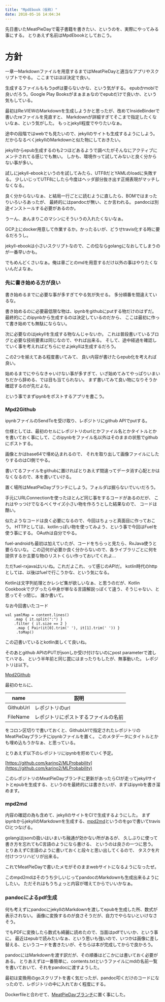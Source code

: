 ```yaml
---
title: "MpdEbook（仮称）"
date: 2018-05-16 14:04:34
---
```


先日書いたMeatPieDayで電子書籍を書きたい、というのを、実際にやってみる事にする。
とりあえず名前はMpdEbookとしておこう。

# 方針

一章一Markdownファイルを用意するまではMeatPieDayと適当なアプリやスクリプトでやる。
ここまではほぼ決定で良い。

生成するファイルももうpdfは要らないかな、という気がする。
epubかmobiで良いだろう。Google Play Booksがまぁまぁなのでepubだけで良いか、という気もしている。

最初はRe:VIEWのMarkdownを生成しようかと思ったが、改めてInsideBinderで書いたreファイルを見直すと、
Markdownが詳細すぎてそこまで指定したくないなぁ、という気がした。
もっとjekyll程度でやりたいなぁ。

途中の段階ではwebでも見たいので、jekyllのサイトも生成するようにしよう。
だからなるべくjekyllのMarkdownと似た物にしておきたい。

jekyllからepub生成するのも2つほどあるようで調べたがそんなにアクティブにメンテされてる感じでも無い。
しかも、環境作って試してみないと良く分からない事が多い。

試しにjekyll-ebookというのを試してみたら、UTF8だとYAMLのloadに失敗する。
少しいじってUTF8にしたら今度はヘッダ部分抜き出す正規表現がマッチしなくなる。

良く分からないなぁ、と結局一行ごとに読むように直したら、BOMではまったりいろいろあったが、
最終的にはpandocが無い、とか言われる。
pandocは別途インストールする必要があるのか。

うーん、あんまりこのマシンにそういうの入れたくないなぁ。

GCP上にdocker用意して作業するか。かったるいが、どうせtravis化する時に要るだろうし。

jekyll-ebookは小さいスクリプトなので、この位ならgolangになおしてしまうのが一番早いかも。

でもめんどくさいなぁ。俺は章ごとのmdを用意するだけ以外の事はやりたくないんだよなぁ。

### 先に書き始める方が良い

書き始めるまでに必要な事が多すぎてやる気が失せる。
多分順番を間違えているな。

書き始めるのに必要最低限な物は、ipynbをgithubにputする物だけのはずだ。
最終的にこのipynbから生成するのは決定しているのだから、
ここは最初に作って書き始めても無駄にならない。

次に必要なのはjekyllを生成する物なんじゃないか。
これは普段書いているブログと必要な技術要素は同じなので、やれば出来る。
そして、途中経過を確認していく事を考えればどちらにせよjekyllは生成するだろう。

この2つを揃えてある程度書いてみて、
良い内容が書けたらepub化を考えれば良い。

始めるまでにやらなきゃいけない事が多すぎて、いざ始めてみてやっぱりいまいちだから辞める、では目も当てられない。
まず書いてみて良い物になりそうか確認するのが先だよな。

という事でまずipynbをポストするアプリを書こう。


### Mpd2Github

ipynbファイルのSendToを受け取り、レポジトリにgithub APIでputする。

仕様としては、最初のセルにレポジトリのurlとかファイル名とかタイトルとかを書いておく事にして、このipynbをファイル名以外はそのままの状態でgithubにポストする。

画像とかはbase64で埋め込まれるので、
それを取り出して画像ファイルにしたりするのはCI側でやる。

書いてるファイルをgithubに置ければとりあえず間違ってデータ消す心配とかはなくなるので、本を書いていける。

置く場所はMeatPieDayブランチにしよう。フォルダは掘らないでいいだろう。

手元にURLConnectionを使ったほとんど同じ事をするコードがあるのだが、
これはやっつけでなるべくサイズ小さい物を作ろうとした結果なので、
コードは酷い。

似たようなコードは良く必要になるので、今回はちょっと真面目に作っておこう。
HTTPとしては、kotlinっぽい物を使ってみよう、という事で今回はFuelを使う事にする。
OAuthは自分でやる。

fuel-androidも最初は加えていたが、コードをちらっと見たら、RxJava使うと要らないな。
この辺何が必要か良く分からないので、各ライブラリごとに何を提供するか主要な物のリストくらい作っておいてくれよ…

ただfuel-rxjavaはいいね。これだよこれ、って感じのAPIだ。
kotlin時代のhttpとしては、以後はfuelで行こうかな、という気になる。

Kotlinは文字列処理とかレシピ集が欲しいなぁ、と思うのだが、Kotlin Cookbookでググったら中身が単なる言語解説っぽくて違う、そうじゃない、と思ってそっ閉じ。
誰か書いて。

なお今回書いたコード

```
val yamlMap = content.lines()
    .map { it.split(":") }
    .filter { it.size == 2 }
     .map { Pair(it[0].trim(' '), it[1].trim(' ')) } 
     .toMap()
```

この辺書いているとkotlin楽しくて良いね。

そのあとgithub APIのPUTがjsonしか受け付けないのにpost parameterで渡してハマる、
という半年前と同じ罠にはまったりもしたが、無事動いた。
レポジトリは以下。

[Mpd2Github](https://github.com/karino2/Mpd2Github)

最初のセルに、

| name | 説明 |  
| ----  | ---- |
| GithubUrl |  レポジトリのurl |
| FileName |  レポジトリにポストするファイルの名前 |

をコロン区切りで書いておくと、GithubUrlで指定されたレポジトリのMeatPieDayブランチにipynbファイルを置く。
このメタデータにタイトルとかも埋め込もうかなぁ、と思っている。

とりあえず以下のレポジトリにipynbを貯めていく予定。

[https://github.com/karino2/MLProbability](https://github.com/karino2/MLProbability)

このレポジトリのMeatPieDayブランチに更新があったらCIが走ってjekyllサイトとepubを生成する、というのを最終的には書きたいが、まずはipynbを書き溜めます。

### mpd2md

内容の確認の為も含めて、jekyllのサイトをCIで生成するようにした。
まずipynbからjekyllのMarkdownを生成する、[mpd2md](https://github.com/karino2/mpd2md)というのをgoで書いてtravis CIとつなげる。

golangはjsonの扱いはいまいち融通が効かない所があるが、
久しぶりに使って書き方を忘れてもC言語のようになら書ける、
というのは良さの一つに思う。
とりあえずC言語のように書いておくと段々と思い出してくるので、
タスクを片付けつつリハビリが出来る。

これでMeatPieDayで書いたメモがそのままwebサイトになるようになったぜ。

このmpd2mdはそのうち少しいじってpandocのMarkdownも生成出来るようにしたい。
ただそれはもうちょっと内容が増えてからでいいかなぁ。

### pandocによるpdf生成

何も考えずにpandocにjekyllのMarkdownを渡してepubを生成した所、数式が表示されない。
画像に変換するのが良さそうだが、自力でやらないといけなさそう。

でもPDFに変換したら数式も綺麗に読めたので、当面はpdfでいいか、という事に。
最近はepubで読みたいなぁ、という思いも強いので、いつかは画像に差し替える、というコードを書きたいが、そちらは本が完成してからで良かろう。

pandocにはMarkdownを渡す訳だが、その順番はどこかには書いておく必要がある。
とりあえずは一番簡単に、contents.txtというファイルにmdの名前一覧を書いておいて、それをpandocに渡すようした。

最初は変換用のgoスクリプトを書く気だったが、pandoc叩くだけのコードになったので、レポジトリの中に入れておく程度にする。

Dockerfileと合わせて、[MeatPieDayブランチ](https://github.com/karino2/MLProbability/tree/MeatPieDay)に置く事にした。
